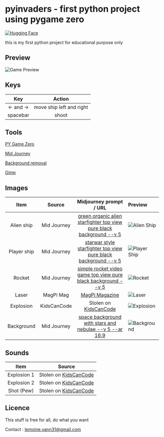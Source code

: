 # pyinvaders - first python project using pygame zero

[![Hugging Face](https://img.shields.io/badge/%F0%9F%A4%97%20Hugging%20Face-blue)](https://github.com/lemoine-yann)

this is my first python project for educational purpose only

## Preview

![Game Preview](https://s3.eu-west-1.amazonaws.com/lemoine.yann/github/pyinvaders/preview-06052023.png)

## Keys

|    Key    |          Action          |
|:---------:|:------------------------:|
| <- and -> | move ship left and right |
| spacebar  |          shoot           |

## Tools
[PY Game Zero](https://pgzero-french.readthedocs.io)

[Mid Journey](https://www.midjourney.com/app/)

[Background removal](https://hotpot.ai/remove-background)

[Gimp](https://www.gimp.org/)

## Images

|    Item     |    Source    |                                         Midjourney prompt / URL                                          | Preview                                                                                                 |
|:-----------:|:------------:|:--------------------------------------------------------------------------------------------------------:|:--------------------------------------------------------------------------------------------------------|
| Alien ship  | Mid Journey  | [green organic alien starfighter top view pure black background --v 5 ](https://www.midjourney.com/app/) | ![Alien Ship](https://s3.eu-west-1.amazonaws.com/lemoine.yann/github/pyinvaders/alienship.png)          |
| Player ship | Mid  Journey |    [starwar style starfighter top view pure black background --v 5](https://www.midjourney.com/app/)     | ![Player Ship](https://s3.eu-west-1.amazonaws.com/lemoine.yann/github/pyinvaders/playership.png)        |
|   Rocket    | Mid Journey  |     [simple rocket video game top view pure black background --v 5](https://www.midjourney.com/app/)     | ![Rocket](https://s3.eu-west-1.amazonaws.com/lemoine.yann/github/pyinvaders/rocket.png)                 |
|    Laser    | MagPi Mag    |                             [MagPi Magazine](https://magpi.raspberrypi.com)                              | ![Laser](https://s3.eu-west-1.amazonaws.com/lemoine.yann/github/pyinvaders/laser.png)                   |
|  Explosion  | KidsCanCode  |                             Stolen on [KidsCanCode](https://kidscancode.org)                             | ![Explosion](https://s3.eu-west-1.amazonaws.com/lemoine.yann/github/pyinvaders/regularExplosion02.png)  |
| Background  | Mid Journey  |        [space background with stars and nebulae --v 5 --ar 16:9](https://www.midjourney.com/app/)        | ![Background](https://s3.eu-west-1.amazonaws.com/lemoine.yann/github/pyinvaders/background-preview.png) |

## Sounds

|    Item     |                     Source                       |
|:-----------:|:------------------------------------------------:|
| Explosion 1 | Stolen on [KidsCanCode](https://kidscancode.org) |
| Explosion 2 | Stolen on [KidsCanCode](https://kidscancode.org) |
| Shot (Pew)  | Stolen on [KidsCanCode](https://kidscancode.org) |


## Licence

This stuff is free for all, do what you want

Contact : [lemoine.yann31@gmail.com](mailto:lemoine.yann31@gmail.com)
